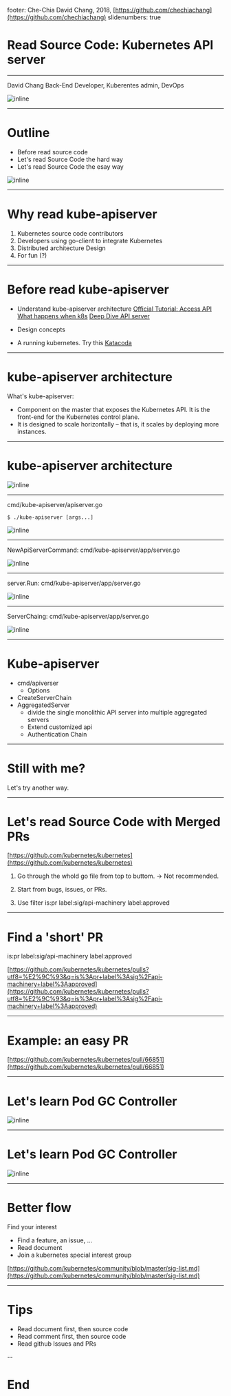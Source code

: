 footer: Che-Chia David Chang, 2018,  [https://github.com/chechiachang](https://github.com/chechiachang)
slidenumbers: true

# Read Source Code: Kubernetes API server

---

David Chang
Back-End Developer, Kuberentes admin, DevOps

![inline](../images/davidchang.jpg)

---

# Outline

- Before read source code
- Let's read Source Code the hard way
- Let's read Source Code the esay way

![inline](../images/kubernetes.png)

---

# Why read kube-apiserver

1. Kubernetes source code contributors
2. Developers using go-client to integrate Kubernetes
3. Distributed architecture Design
4. For fun (?)

---

# Before read kube-apiserver

- Understand kube-apiserver architecture 
[Official Tutorial: Access API](https://kubernetes.io/docs/tasks/administer-cluster/access-cluster-api)
[What happens when k8s](https://github.com/jamiehannaford/what-happens-when-k8s)
[Deep Dive API server](https://blog.openshift.com/kubernetes-deep-dive-api-server-part-1/)

- Design concepts

- A running kubernetes. Try this
[Katacoda](https://www.katacoda.com/courses/kubernetes/playground)

---

# kube-apiserver architecture

What's kube-apiserver:

- Component on the master that exposes the Kubernetes API. It is the front-end for the Kubernetes control plane. 
- It is designed to scale horizontally – that is, it scales by deploying more instances.

---

# kube-apiserver architecture

![inline](../images/kube-apiserver-arch.jpg)

---

cmd/kube-apiserver/apiserver.go

```
$ ./kube-apiserver [args...]
```
![inline](../images/kube-apiserver-main-1.png)

---

NewApiServerCommand: cmd/kube-apiserver/app/server.go

![inline](../images/kube-apiserver-main-2.png)

---

server.Run: cmd/kube-apiserver/app/server.go

![inline](../images/kube-apiserver-main-3.png)

---

ServerChaing: cmd/kube-apiserver/app/server.go

![inline](../images/kube-apiserver-main-4.png)

---

# Kube-apiserver 

- cmd/apiverser
  - Options
- CreateServerChain
- AggregatedServer
  - divide the single monolithic API server into multiple aggregated servers
  - Extend customized api
  - Authentication Chain

---

# Still with me?

Let's try another way.

---

# Let's read Source Code with Merged PRs


[https://github.com/kubernetes/kubernetes](https://github.com/kubernetes/kubernetes)

1. Go through the whold go file from top to buttom. 
-> Not recommended.

2. Start from bugs, issues, or PRs.

3. Use filter
is:pr label:sig/api-machinery label:approved

---

# Find a 'short' PR

is:pr label:sig/api-machinery label:approved

[https://github.com/kubernetes/kubernetes/pulls?utf8=%E2%9C%93&q=is%3Apr+label%3Asig%2Fapi-machinery+label%3Aapproved](https://github.com/kubernetes/kubernetes/pulls?utf8=%E2%9C%93&q=is%3Apr+label%3Asig%2Fapi-machinery+label%3Aapproved)

---

# Example: an easy PR

[https://github.com/kubernetes/kubernetes/pull/66851](https://github.com/kubernetes/kubernetes/pull/66851)

---

# Let's learn Pod GC Controller

![inline](../images/kube-pod-gc-controller-1.png)

---

# Let's learn Pod GC Controller

![inline](../images/kube-pod-gc-controller-2.png)

---

# Better flow

Find your interest
  - Find a feature, an issue, ...
  - Read document
  - Join a kubernetes special interest group

[https://github.com/kubernetes/community/blob/master/sig-list.md](https://github.com/kubernetes/community/blob/master/sig-list.md)

---

# Tips

  - Read document first, then source code
  - Read comment first, then source code
  - Read github Issues and PRs

--

# End
